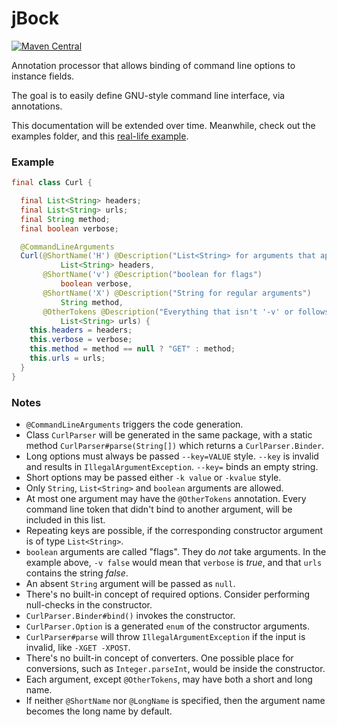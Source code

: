# jBock

[![Maven Central](https://maven-badges.herokuapp.com/maven-central/com.github.h908714124/jbock/badge.svg)](https://maven-badges.herokuapp.com/maven-central/com.github.h908714124/jbock)

Annotation processor that allows binding of command line options to instance fields.

The goal is to easily define GNU-style command line interface, via annotations.

This documentation will be extended over time. Meanwhile, check out the examples folder, and 
this [real-life example](https://github.com/h908714124/aws-glacier-multipart-upload).

### Example

````java
final class Curl {

  final List<String> headers;
  final List<String> urls;
  final String method;
  final boolean verbose;

  @CommandLineArguments
  Curl(@ShortName('H') @Description("List<String> for arguments that appear multiple times")
           List<String> headers,
       @ShortName('v') @Description("boolean for flags")
           boolean verbose,
       @ShortName('X') @Description("String for regular arguments")
           String method,
       @OtherTokens @Description("Everything that isn't '-v' or follows '-H' or '-X'")
           List<String> urls) {
    this.headers = headers;
    this.verbose = verbose;
    this.method = method == null ? "GET" : method;
    this.urls = urls;
  }
}
````

### Notes

* `@CommandLineArguments` triggers the code generation.
* Class `CurlParser` will be generated in the same package,
  with a static method `CurlParser#parse(String[])` which returns a `CurlParser.Binder`.
* Long options must always be passed `--key=VALUE` style. 
  `--key` is invalid and results in `IllegalArgumentException`. 
  `--key=` binds an empty string.
* Short options may be passed either `-k value` or `-kvalue` style.
* Only `String`, `List<String>` and `boolean` arguments are allowed.
* At most one argument may have the `@OtherTokens` annotation. 
  Every command line token that didn't bind to another argument, will be included in this list.
* Repeating keys are possible, if the corresponding constructor argument is of type `List<String>`.
* `boolean` arguments are called "flags". They do <em>not</em> take arguments. In the example above, 
  `-v false` would mean that `verbose` is <em>true</em>, and that `urls` contains the string <em>false</em>.
* An absent `String` argument will be passed as `null`.
* There's no built-in concept of required options.
  Consider performing null-checks in the constructor.
* `CurlParser.Binder#bind()` invokes the constructor.
* `CurlParser.Option` is a generated `enum` of the constructor arguments.
* `CurlParser#parse` will throw `IllegalArgumentException` if the input is invalid, 
  like `-XGET -XPOST`.
* There's no built-in concept of converters. 
  One possible place for conversions, such as `Integer.parseInt`, would be inside the constructor.
* Each argument, except `@OtherTokens`, may have both a short and long name.
* If neither `@ShortName` nor `@LongName` is specified,
  then the argument name becomes the long name by default.
